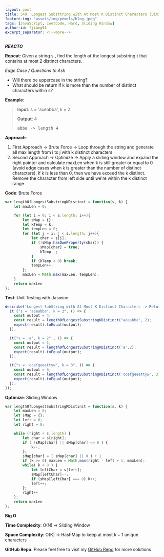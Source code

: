 ```yaml
---
layout: post
title: 340. Longest Substtring with At Most K Distinct Characters (Similar Question - 159. Longest Substring with At Most Two Distinct Characters)
feature-img: "assets/img/pexels/blog.jpeg"
tags: [JavaScript, LeetCode, Hard, Sliding Window]
author-id: fjiang91
excerpt_separator: <!--more-->
---
```


***REACTO***

**Repeat**: Given a string s , find the length of the longest substring t  that contains at most 2 distinct characters.

*Edge Case / Questions to Ask*
* Will there be uppercase in the string?
* What should be return if k is more than the number of distinct characters within s?
<!--more-->

**Example**:
> **Input**:
> s = 'aceabba', k = 2
>
> **Output**: 4
> <pre>
> abba -> length 4
> </pre>

**Approach**:
1. First Approach -> Brute Force -> Loop through the string and generate all max length from i to j with k distinct characters
2. Second Approach -> Optimize -> Apply a sliding window and expand the right pointer and calculate maxLen when k is still greater or equal to 0 (avoid edge cases when k is greater than the number of distinct characters). If k is less than 0, then we have exceed the k distinct. Remove the character from left side until we're within the k distinct range

**Code**: Brute Force
```javascript
var lengthOfLongestSubstringKDistinct = function(s, k) {
    let maxLen = 0;

    for (let i = 0; i < s.length; i++){
        let sMap = {};
        let kTemp = k;
        let tempLen = 0;
        for (let j = i; j < s.length; j++){
            let char = s[j];
            if (!sMap.hasOwnProperty(char)) {
                sMap[char] = true;
                kTemp--;
            }
            if (kTemp < 0) break;
            tempLen++;
        };
        maxLen = Math.max(maxLen, tempLen);
    }
    return maxLen
};
```

**Test**: Unit Testing with Jasmine
```javascript
describe('Longest SubString with At Most K Distinct Characters -> Return the max length of unique characters within s that is less than or equal to k.', () => {
  it ("s = 'aceabba', k = 2", () => {
    const output = 4;
    const result = lengthOfLongestSubstringKDistinct("aceabba", 2);
    expect(result).toEqual(output);
  });

  it("s = 'a', k = 2" , () => {
    const output = 1;
    const result = lengthOfLongestSubstringKDistinct('a',2);
    expect(result).toEqual(output);
  });

  it("s = 'ccefgeeettyw', k = 3", () => {
    const output = 6;
    const result = lengthOfLongestSubstringKDistinct('ccefgeeettyw', 3);
    expect(result).toEqual(output);
  });
});
```

**Optimize**: Sliding Window
```javascript
var lengthOfLongestSubstringKDistinct = function(s, k) {
    let maxLen = 0;
    let sMap = {};
    let left = 0;
    let right = 0;

    while (right < s.length) {
        let char = s[right];
        if ( !sMap[char] || sMap[char] <= 0 ) {
            k--;
        };
        sMap[char] = ( sMap[char] || 0 ) + 1
        if (k >= 0) maxLen = Math.max(right - left + 1, maxLen);
        while( k < 0 ) {
            let leftChar = s[left];
            sMap[leftChar]--;
            if (sMap[leftChar] === 0) k++;
            left++;
        };
        right++
    };
    return maxLen
};
```

**Big O**

**Time Complexity**: O(N) -> Sliding Window

**Space Complexity**: O(K) -> HashMap to keep at most k + 1 unique characters

**GitHub Repo**: Please feel free to visit my [GitHub Repo](https://github.com/fjiang91/LeetCode-Solutions) for more solutions
